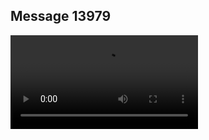 ## Message 13979



![Video](https://data.iron-swords.co.il/2024/November/20/13979/13979_media.mp4)
